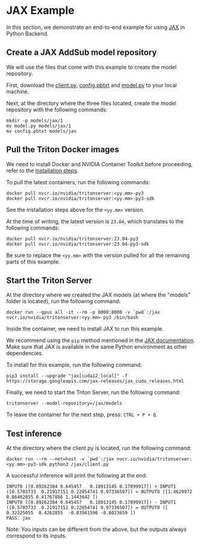 <!--
# Copyright 2022-2024, NVIDIA CORPORATION & AFFILIATES. All rights reserved.
#
# Redistribution and use in source and binary forms, with or without
# modification, are permitted provided that the following conditions
# are met:
#  * Redistributions of source code must retain the above copyright
#    notice, this list of conditions and the following disclaimer.
#  * Redistributions in binary form must reproduce the above copyright
#    notice, this list of conditions and the following disclaimer in the
#    documentation and/or other materials provided with the distribution.
#  * Neither the name of NVIDIA CORPORATION nor the names of its
#    contributors may be used to endorse or promote products derived
#    from this software without specific prior written permission.
#
# THIS SOFTWARE IS PROVIDED BY THE COPYRIGHT HOLDERS ``AS IS'' AND ANY
# EXPRESS OR IMPLIED WARRANTIES, INCLUDING, BUT NOT LIMITED TO, THE
# IMPLIED WARRANTIES OF MERCHANTABILITY AND FITNESS FOR A PARTICULAR
# PURPOSE ARE DISCLAIMED.  IN NO EVENT SHALL THE COPYRIGHT OWNER OR
# CONTRIBUTORS BE LIABLE FOR ANY DIRECT, INDIRECT, INCIDENTAL, SPECIAL,
# EXEMPLARY, OR CONSEQUENTIAL DAMAGES (INCLUDING, BUT NOT LIMITED TO,
# PROCUREMENT OF SUBSTITUTE GOODS OR SERVICES; LOSS OF USE, DATA, OR
# PROFITS; OR BUSINESS INTERRUPTION) HOWEVER CAUSED AND ON ANY THEORY
# OF LIABILITY, WHETHER IN CONTRACT, STRICT LIABILITY, OR TORT
# (INCLUDING NEGLIGENCE OR OTHERWISE) ARISING IN ANY WAY OUT OF THE USE
# OF THIS SOFTWARE, EVEN IF ADVISED OF THE POSSIBILITY OF SUCH DAMAGE.
-->

# JAX Example

In this section, we demonstrate an end-to-end example for using
[JAX](https://jax.readthedocs.io/en/latest/) in Python Backend.

## Create a JAX AddSub model repository

We will use the files that come with this example to create the model
repository.

First, download the [client.py](client.py), [config.pbtxt](config.pbtxt) and
[model.py](model.py) to your local machine.

Next, at the directory where the three files located, create the model
repository with the following commands:
```
mkdir -p models/jax/1
mv model.py models/jax/1
mv config.pbtxt models/jax
```

## Pull the Triton Docker images

We need to install Docker and NVIDIA Container Toolkit before proceeding, refer
to the
[installation steps](https://github.com/triton-inference-server/server/tree/main/docs#installation).

To pull the latest containers, run the following commands:
```
docker pull nvcr.io/nvidia/tritonserver:<yy.mm>-py3
docker pull nvcr.io/nvidia/tritonserver:<yy.mm>-py3-sdk
```
See the installation steps above for the `<yy.mm>` version.

At the time of writing, the latest version is `23.04`, which translates to the
following commands:
```
docker pull nvcr.io/nvidia/tritonserver:23.04-py3
docker pull nvcr.io/nvidia/tritonserver:23.04-py3-sdk
```

Be sure to replace the `<yy.mm>` with the version pulled for all the remaining
parts of this example.

## Start the Triton Server

At the directory where we created the JAX models (at where the "models" folder
is located), run the following command:
```
docker run --gpus all -it --rm -p 8000:8000 -v `pwd`:/jax nvcr.io/nvidia/tritonserver:<yy.mm>-py3 /bin/bash
```

Inside the container, we need to install JAX to run this example.

We recommend using the `pip` method mentioned in the
[JAX documentation](https://github.com/google/jax#pip-installation-gpu-cuda).
Make sure that JAX is available in the same Python environment as other
dependencies.

To install for this example, run the following command:
```
pip3 install --upgrade "jax[cuda12_local]" -f https://storage.googleapis.com/jax-releases/jax_cuda_releases.html
```

Finally, we need to start the Triton Server, run the following command:
```
tritonserver --model-repository=/jax/models
```

To leave the container for the next step, press: `CTRL + P + Q`.

## Test inference

At the directory where the client.py is located, run the following command:
```
docker run --rm --net=host -v `pwd`:/jax nvcr.io/nvidia/tritonserver:<yy.mm>-py3-sdk python3 /jax/client.py
```

A successful inference will print the following at the end:
```
INPUT0 ([0.89262384 0.645457   0.18913145 0.17099917]) + INPUT1 ([0.5703733  0.21917151 0.22854741 0.97336507]) = OUTPUT0 ([1.4629972  0.86462855 0.41767886 1.1443642 ])
INPUT0 ([0.89262384 0.645457   0.18913145 0.17099917]) - INPUT1 ([0.5703733  0.21917151 0.22854741 0.97336507]) = OUTPUT0 ([ 0.32225055  0.4262855  -0.03941596 -0.8023659 ])
PASS: jax
```
Note: You inputs can be different from the above, but the outputs always
correspond to its inputs.

